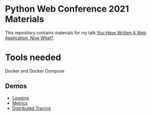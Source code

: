 # Python Web Conference 2021 Materials

This repository contains materials for my talk [You Have Written A Web Application, Now What?](https://2021.pythonwebconf.com/presentations/you-have-written-a-web-application-now-what).

# Tools needed

Docker and Docker Compose

## Demos

- [Logging](./logging-wsgi)
- [Metrics](./metrics-wsgi)
- [Distributed Tracing](./distributed-tracing-wsgi)


